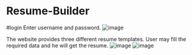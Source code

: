 # Resume-Builder

#login
Enter username and password.
![image](https://github.com/user-attachments/assets/6d265cfa-4719-41d2-be0a-5416defba83f)

The website provides three different resume templates.
User may fill the required data and he will get the resume.
![image](https://github.com/user-attachments/assets/405df899-2072-41c2-8a09-06fb07338e40)
![image](https://github.com/user-attachments/assets/bd273aac-015f-4cad-9733-0ceb45c74a34)



